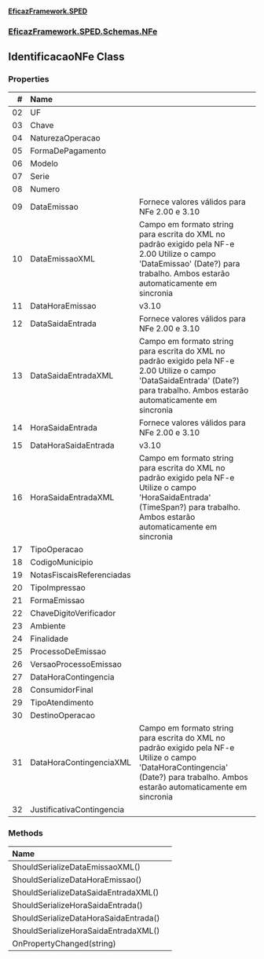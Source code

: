 #### [EficazFramework.SPED](EficazFrameworkSPED.md 'EficazFramework SPED')
### [EficazFramework.SPED.Schemas.NFe](EficazFramework.SPED.Schemas.NFe.md 'EficazFramework.SPED.Schemas.NFe')

## IdentificacaoNFe Class
### Properties

| # | Name | |
| ---: | :--- | :--- |
| 02 | UF |  |
| 03 | Chave |  |
| 04 | NaturezaOperacao |  |
| 05 | FormaDePagamento |  |
| 06 | Modelo |  |
| 07 | Serie |  |
| 08 | Numero |  |
| 09 | DataEmissao | Fornece valores válidos para NFe 2.00 e 3.10 |
| 10 | DataEmissaoXML | Campo em formato string para escrita do XML no padrão exigido pela NF-e 2.00            Utilize o campo 'DataEmissao' (Date?) para trabalho. Ambos estarão            automaticamente em sincronia |
| 11 | DataHoraEmissao | v3.10 |
| 12 | DataSaidaEntrada | Fornece valores válidos para NFe 2.00 e 3.10 |
| 13 | DataSaidaEntradaXML | Campo em formato string para escrita do XML no padrão exigido pela NF-e 2.00            Utilize o campo 'DataSaidaEntrada' (Date?) para trabalho. Ambos estarão            automaticamente em sincronia |
| 14 | HoraSaidaEntrada | Fornece valores válidos para NFe 2.00 e 3.10 |
| 15 | DataHoraSaidaEntrada | v3.10 |
| 16 | HoraSaidaEntradaXML | Campo em formato string para escrita do XML no padrão exigido pela NF-e            Utilize o campo 'HoraSaidaEntrada' (TimeSpan?) para trabalho. Ambos estarão            automaticamente em sincronia |
| 17 | TipoOperacao |  |
| 18 | CodigoMunicipio |  |
| 19 | NotasFiscaisReferenciadas |  |
| 20 | TipoImpressao |  |
| 21 | FormaEmissao |  |
| 22 | ChaveDigitoVerificador |  |
| 23 | Ambiente |  |
| 24 | Finalidade |  |
| 25 | ProcessoDeEmissao |  |
| 26 | VersaoProcessoEmissao |  |
| 27 | DataHoraContingencia |  |
| 28 | ConsumidorFinal |  |
| 29 | TipoAtendimento |  |
| 30 | DestinoOperacao |  |
| 31 | DataHoraContingenciaXML | Campo em formato string para escrita do XML no padrão exigido pela NF-e            Utilize o campo 'DataHoraContingencia' (Date?) para trabalho. Ambos estarão            automaticamente em sincronia |
| 32 | JustificativaContingencia |  |
### Methods

| Name | |
| :--- | :--- |
| ShouldSerializeDataEmissaoXML() |  |
| ShouldSerializeDataHoraEmissao() |  |
| ShouldSerializeDataSaidaEntradaXML() |  |
| ShouldSerializeHoraSaidaEntrada() |  |
| ShouldSerializeDataHoraSaidaEntrada() |  |
| ShouldSerializeHoraSaidaEntradaXML() |  |
| OnPropertyChanged(string) |  |
